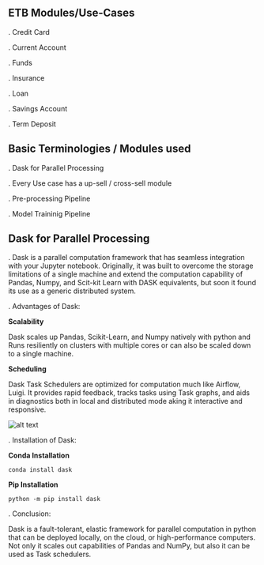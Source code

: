 ## ETB Modules/Use-Cases

. Credit Card

. Current Account

. Funds

. Insurance

. Loan

. Savings Account

. Term Deposit


## Basic Terminologies /  Modules used     

. Dask for Parallel Processing

. Every Use case has a up-sell / cross-sell module

. Pre-processing Pipeline

. Model Traininig Pipeline


## Dask for Parallel Processing

. Dask is a parallel computation framework that has seamless integration with your Jupyter notebook. Originally, it was built to overcome the storage limitations of a single machine and extend the computation capability of Pandas, Numpy, and Scit-kit Learn with DASK equivalents, but soon it found its use as a generic distributed system.



. Advantages of Dask: 


**Scalability**

Dask scales up Pandas, Scikit-Learn, and Numpy natively with python and Runs resiliently on clusters with multiple cores or can also be scaled down to a single machine.

**Scheduling**

Dask Task Schedulers are optimized for computation much like Airflow, Luigi. It provides rapid feedback, tracks tasks using Task graphs, and aids in diagnostics both in local and distributed mode aking it interactive and responsive.

![alt text](https://miro.medium.com/max/700/1*0OaznYUVfHwDJacwqfSBFg.png)


. Installation of Dask:

**Conda Installation**

```
conda install dask
```

**Pip Installation**

```
python -m pip install dask
```

. Conclusion:

Dask is a fault-tolerant, elastic framework for parallel computation in python that can be deployed locally, on the cloud, or high-performance computers. Not only it scales out capabilities of Pandas and NumPy, but also it can be used as Task schedulers. 
